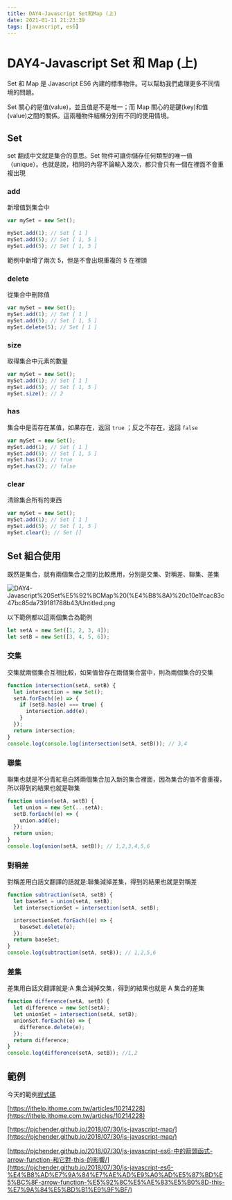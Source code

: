 ```yaml
---
title: DAY4-Javascript Set和Map (上)
date: 2021-01-11 21:23:39
tags: [javascript, es6]
---
```


# DAY4-Javascript Set 和 Map (上)

Set 和 Map 是 Javascript ES6 內建的標準物件。可以幫助我們處理更多不同情境的問題。

Set 關心的是值(value)，並且值是不是唯一；而 Map 關心的是鍵(key)和值(value)之間的關係。這兩種物件結構分別有不同的使用情境。

## Set

set 翻成中文就是集合的意思。Set 物件可讓你儲存任何類型的唯一值（unique）。也就是說，相同的內容不論輸入幾次，都只會只有一個在裡面不會重複出現

### add

新增值到集合中

```js
var mySet = new Set();

mySet.add(1); // Set [ 1 ]
mySet.add(5); // Set [ 1, 5 ]
mySet.add(5); // Set [ 1, 5 ]
```

範例中新增了兩次 5，但是不會出現重複的 5 在裡頭

### delete

從集合中刪除值

```js
var mySet = new Set();
mySet.add(1); // Set [ 1 ]
mySet.add(5); // Set [ 1, 5 ]
mySet.delete(5); // Set [ 1 ]
```

### size

取得集合中元素的數量

```js
var mySet = new Set();
mySet.add(1); // Set [ 1 ]
mySet.add(5); // Set [ 1, 5 ]
mySet.size(); // 2
```

### has

集合中是否存在某值，如果存在，返回 `true` ；反之不存在，返回 `false`

```js
var mySet = new Set();
mySet.add(1); // Set [ 1 ]
mySet.add(5); // Set [ 1, 5 ]
mySet.has(1); // true
mySet.has(2); // false
```

### clear

清除集合所有的東西

```js
var mySet = new Set();
mySet.add(1); // Set [ 1 ]
mySet.add(5); // Set [ 1, 5 ]
mySet.clear(); // Set []
```

## Set 組合使用

既然是集合，就有兩個集合之間的比較應用，分別是交集、對稱差、聯集、差集

![DAY4-Javascript%20Set%E5%92%8CMap%20(%E4%B8%8A)%20c10e1fcac83c47bc85da739181788b43/Untitled.png](<DAY4-Javascript%20Set%E5%92%8CMap%20(%E4%B8%8A)%20c10e1fcac83c47bc85da739181788b43/Untitled.png>)

以下範例都以這兩個集合為範例

```js
let setA = new Set([1, 2, 3, 4]);
let setB = new Set([3, 4, 5, 6]);
```

### 交集

交集就兩個集合互相比較，如果值皆存在兩個集合當中，則為兩個集合的交集

```js
function intersection(setA, setB) {
  let intersection = new Set();
  setA.forEach((e) => {
    if (setB.has(e) === true) {
      intersection.add(e);
    }
  });
  return intersection;
}
console.log(console.log(intersection(setA, setB))); // 3,4
```

### 聯集

聯集也就是不分青紅皂白將兩個集合加入新的集合裡面，因為集合的值不會重複，所以得到的結果也就是聯集

```js
function union(setA, setB) {
  let union = new Set(...setA);
  setB.forEach((e) => {
    union.add(e);
  });
  return union;
}
console.log(union(setA, setB)); // 1,2,3,4,5,6
```

### 對稱差

對稱差用白話文翻譯的話就是:聯集減掉差集，得到的結果也就是對稱差

```js
function subtraction(setA, setB) {
  let baseSet = union(setA, setB);
  let intersectionSet = intersection(setA, setB);

  intersectionSet.forEach((e) => {
    baseSet.delete(e);
  });
  return baseSet;
}
console.log(subtraction(setA, setB)); // 1,2,5,6
```

### 差集

差集用白話文翻譯就是:A 集合減掉交集，得到的結果也就是 A 集合的差集

```js
function difference(setA, setB) {
  let difference = new Set(setA);
  let unionSet = intersection(setA, setB);
  unionSet.forEach((e) => {
    difference.delete(e);
  });
  return difference;
}
console.log(difference(setA, setB)); //1,2
```

## 範例

今天的範例[程式碼](https://stackblitz.com/edit/typescript-ystqju)

[https://ithelp.ithome.com.tw/articles/10214228](https://ithelp.ithome.com.tw/articles/10214228)

[https://pjchender.github.io/2018/07/30/js-javascript-map/](https://pjchender.github.io/2018/07/30/js-javascript-map/)

[https://pjchender.github.io/2018/07/30/js-javascript-es6-中的箭頭函式-arrow-function-和它對-this-的影響/](https://pjchender.github.io/2018/07/30/js-javascript-es6-%E4%B8%AD%E7%9A%84%E7%AE%AD%E9%A0%AD%E5%87%BD%E5%BC%8F-arrow-function-%E5%92%8C%E5%AE%83%E5%B0%8D-this-%E7%9A%84%E5%BD%B1%E9%9F%BF/)
